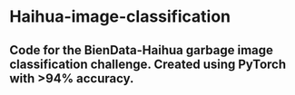 # Haihua-image-classification

## Code for the BienData-Haihua garbage image classification challenge. Created using PyTorch with >94% accuracy. 
